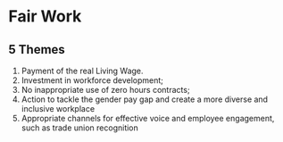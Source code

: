 # Fair Work

## 5 Themes

1. Payment of the real Living Wage.
2. Investment in workforce development;
3. No inappropriate use of zero hours contracts;
4. Action to tackle the gender pay gap and create a more diverse and inclusive workplace 
5. Appropriate channels for effective voice and employee engagement, such as trade union recognition 



